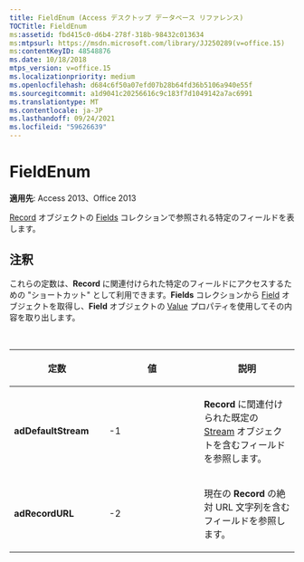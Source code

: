```yaml
---
title: FieldEnum (Access デスクトップ データベース リファレンス)
TOCTitle: FieldEnum
ms:assetid: fbd415c0-d6b4-278f-318b-98432c013634
ms:mtpsurl: https://msdn.microsoft.com/library/JJ250289(v=office.15)
ms:contentKeyID: 48548876
ms.date: 10/18/2018
mtps_version: v=office.15
ms.localizationpriority: medium
ms.openlocfilehash: d684c6f50a07efd07b28b64fd36b5106a940e55f
ms.sourcegitcommit: a1d9041c20256616c9c183f7d1049142a7ac6991
ms.translationtype: MT
ms.contentlocale: ja-JP
ms.lasthandoff: 09/24/2021
ms.locfileid: "59626639"
---
```

# <a name="fieldenum"></a>FieldEnum

**適用先**: Access 2013、Office 2013

[Record](record-object-ado.md) オブジェクトの [Fields](fields-collection-ado.md) コレクションで参照される特定のフィールドを表します。

## <a name="remarks"></a>注釈

これらの定数は、**Record** に関連付けられた特定のフィールドにアクセスするための "ショートカット" として利用できます。**Fields** コレクションから [Field](field-object-ado.md) オブジェクトを取得し、**Field** オブジェクトの [Value](value-property-ado.md) プロパティを使用してその内容を取り出します。

<br/>

<table>
<colgroup>
<col style="width: 33%" />
<col style="width: 33%" />
<col style="width: 33%" />
</colgroup>
<thead>
<tr class="header">
<th><p>定数</p></th>
<th><p>値</p></th>
<th><p>説明</p></th>
</tr>
</thead>
<tbody>
<tr class="odd">
<td><p><strong>adDefaultStream</strong></p></td>
<td><p>-1</p></td>
<td><p><strong>Record</strong> に関連付けられた既定の <a href="stream-object-ado.md">Stream</a> オブジェクトを含むフィールドを参照します。</p></td>
</tr>
<tr class="even">
<td><p><strong>adRecordURL</strong></p></td>
<td><p>-2</p></td>
<td><p>現在の <strong>Record</strong> の絶対 URL 文字列を含むフィールドを参照します。</p></td>
</tr>
</tbody>
</table>

